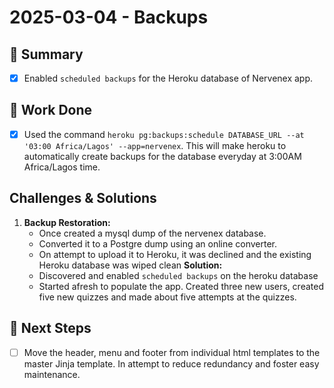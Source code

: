 # 2025-03-04 - Backups
## 🌟 Summary
- [x] Enabled `scheduled backups` for the Heroku database of Nervenex app.

## 🔨 Work Done
- [x] Used the command `heroku pg:backups:schedule DATABASE_URL --at '03:00 Africa/Lagos' --app=nervenex`. This will make heroku to automatically create backups for the database everyday at 3:00AM Africa/Lagos time.

## Challenges & Solutions
1. **Backup Restoration:**
	* Once created a mysql dump of the nervenex database.
	* Converted it to a Postgre dump using an online converter.
	* On attempt to upload it to Heroku, it was declined and the existing Heroku database was wiped clean
**Solution:**
	* Discovered and enabled `scheduled backups` on the heroku database
	* Started afresh to populate the app. Created three new users, created five new quizzes and made about five attempts at the quizzes.

## 🚀 Next Steps
- [ ] Move the header, menu and footer from individual html templates to the master Jinja template. In attempt to reduce redundancy and foster easy maintenance.

